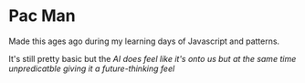 # Pac Man

Made this ages ago during my learning days of Javascript and patterns. 

It's still pretty basic but the <i>AI does feel like it's onto us but at the same time unpredicatble giving it a future-thinking feel</i>
